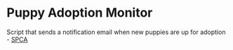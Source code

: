 # Puppy Adoption Monitor

Script that sends a notification email when new puppies are up for adoption - [SPCA](https://spca.nz/)

